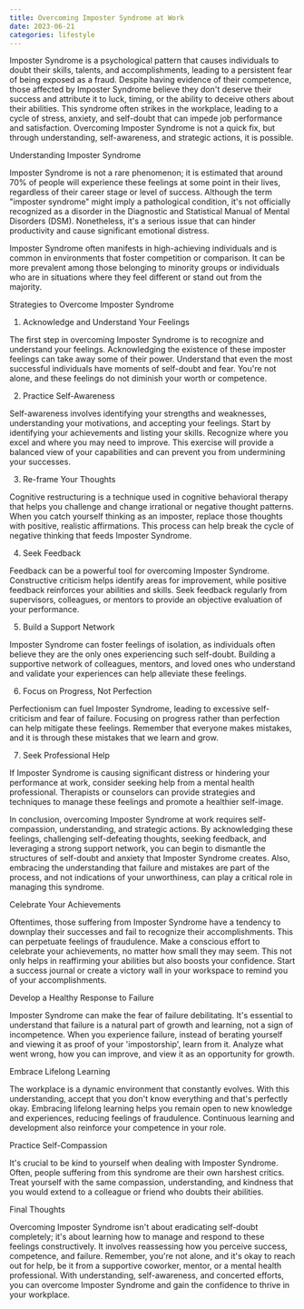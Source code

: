 ```yaml
---
title: Overcoming Imposter Syndrome at Work
date: 2023-06-21
categories: lifestyle
---
```



Imposter Syndrome is a psychological pattern that causes individuals to doubt their skills, talents, and accomplishments, leading to a persistent fear of being exposed as a fraud. Despite having evidence of their competence, those affected by Imposter Syndrome believe they don't deserve their success and attribute it to luck, timing, or the ability to deceive others about their abilities. This syndrome often strikes in the workplace, leading to a cycle of stress, anxiety, and self-doubt that can impede job performance and satisfaction. Overcoming Imposter Syndrome is not a quick fix, but through understanding, self-awareness, and strategic actions, it is possible.

Understanding Imposter Syndrome

Imposter Syndrome is not a rare phenomenon; it is estimated that around 70% of people will experience these feelings at some point in their lives, regardless of their career stage or level of success. Although the term "imposter syndrome" might imply a pathological condition, it's not officially recognized as a disorder in the Diagnostic and Statistical Manual of Mental Disorders (DSM). Nonetheless, it's a serious issue that can hinder productivity and cause significant emotional distress.

Imposter Syndrome often manifests in high-achieving individuals and is common in environments that foster competition or comparison. It can be more prevalent among those belonging to minority groups or individuals who are in situations where they feel different or stand out from the majority.

Strategies to Overcome Imposter Syndrome

1. Acknowledge and Understand Your Feelings

The first step in overcoming Imposter Syndrome is to recognize and understand your feelings. Acknowledging the existence of these imposter feelings can take away some of their power. Understand that even the most successful individuals have moments of self-doubt and fear. You're not alone, and these feelings do not diminish your worth or competence.

2. Practice Self-Awareness

Self-awareness involves identifying your strengths and weaknesses, understanding your motivations, and accepting your feelings. Start by identifying your achievements and listing your skills. Recognize where you excel and where you may need to improve. This exercise will provide a balanced view of your capabilities and can prevent you from undermining your successes.

3. Re-frame Your Thoughts

Cognitive restructuring is a technique used in cognitive behavioral therapy that helps you challenge and change irrational or negative thought patterns. When you catch yourself thinking as an imposter, replace those thoughts with positive, realistic affirmations. This process can help break the cycle of negative thinking that feeds Imposter Syndrome.

4. Seek Feedback

Feedback can be a powerful tool for overcoming Imposter Syndrome. Constructive criticism helps identify areas for improvement, while positive feedback reinforces your abilities and skills. Seek feedback regularly from supervisors, colleagues, or mentors to provide an objective evaluation of your performance.

5. Build a Support Network

Imposter Syndrome can foster feelings of isolation, as individuals often believe they are the only ones experiencing such self-doubt. Building a supportive network of colleagues, mentors, and loved ones who understand and validate your experiences can help alleviate these feelings.

6. Focus on Progress, Not Perfection

Perfectionism can fuel Imposter Syndrome, leading to excessive self-criticism and fear of failure. Focusing on progress rather than perfection can help mitigate these feelings. Remember that everyone makes mistakes, and it is through these mistakes that we learn and grow.

7. Seek Professional Help

If Imposter Syndrome is causing significant distress or hindering your performance at work, consider seeking help from a mental health professional. Therapists or counselors can provide strategies and techniques to manage these feelings and promote a healthier self-image.

In conclusion, overcoming Imposter Syndrome at work requires self-compassion, understanding, and strategic actions. By acknowledging these feelings, challenging self-defeating thoughts, seeking feedback, and leveraging a strong support network, you can begin to dismantle the structures of self-doubt and anxiety that Imposter Syndrome creates. Also, embracing the understanding that failure and mistakes are part of the process, and not indications of your unworthiness, can play a critical role in managing this syndrome.

Celebrate Your Achievements

Oftentimes, those suffering from Imposter Syndrome have a tendency to downplay their successes and fail to recognize their accomplishments. This can perpetuate feelings of fraudulence. Make a conscious effort to celebrate your achievements, no matter how small they may seem. This not only helps in reaffirming your abilities but also boosts your confidence. Start a success journal or create a victory wall in your workspace to remind you of your accomplishments.

Develop a Healthy Response to Failure

Imposter Syndrome can make the fear of failure debilitating. It's essential to understand that failure is a natural part of growth and learning, not a sign of incompetence. When you experience failure, instead of berating yourself and viewing it as proof of your 'impostorship', learn from it. Analyze what went wrong, how you can improve, and view it as an opportunity for growth.

Embrace Lifelong Learning

The workplace is a dynamic environment that constantly evolves. With this understanding, accept that you don't know everything and that's perfectly okay. Embracing lifelong learning helps you remain open to new knowledge and experiences, reducing feelings of fraudulence. Continuous learning and development also reinforce your competence in your role.

Practice Self-Compassion

It's crucial to be kind to yourself when dealing with Imposter Syndrome. Often, people suffering from this syndrome are their own harshest critics. Treat yourself with the same compassion, understanding, and kindness that you would extend to a colleague or friend who doubts their abilities.

Final Thoughts

Overcoming Imposter Syndrome isn't about eradicating self-doubt completely; it's about learning how to manage and respond to these feelings constructively. It involves reassessing how you perceive success, competence, and failure. Remember, you're not alone, and it's okay to reach out for help, be it from a supportive coworker, mentor, or a mental health professional. With understanding, self-awareness, and concerted efforts, you can overcome Imposter Syndrome and gain the confidence to thrive in your workplace.